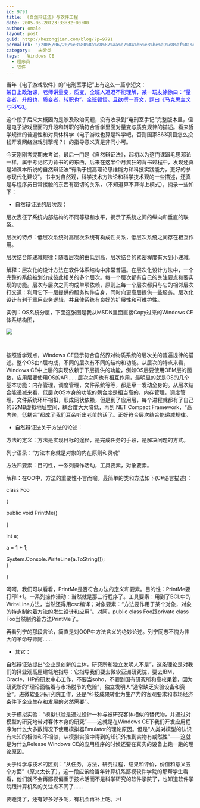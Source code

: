 ```yaml
---
id: 9791
title: 《自然辩证法》与软件工程
date: 2005-06-20T23:33:32+00:00
author: omale
layout: post
guid: http://hezongjian.com/blog/?p=9791
permalink: '/2005/06/20/%e3%80%8a%e8%87%aa%e7%84%b6%e8%be%a9%e8%af%81%e6%b3%95%e3%80%8b%e4%b8%8e%e8%bd%af%e4%bb%b6%e5%b7%a5%e7%a8%8b-2/'
category:   未分类
tags:   Windows CE
  - 程序员
  - 软件
---
```

当年《电子游戏软件》的“电刑室手记”上有这么一篇小短文：  
<font color=#0000ff>某日上政治课，老师讲量变，质变，全班人迟迟不能理解，某一玩友徐徐曰：“量变者，升段也，质变者，转职也”。全班顿悟。且欲撰一奇文，题曰《马克思主义与RPG》。  
</font>

这个段子后来大概因为是涉及政治问题，没有收录到“电刑室手记”完整版本里，但是电子游戏里面的升段和转职的确符合哲学里面对量变与质变规律的描述。看来哲学规律的普遍性和对具体科学（电子游戏也算是科学吧，否则国家863项目怎么投钱开发网络游戏引擎呢？）的指导意义真是非同小可。

今天刚刚考完期末考试，最后一门是《自然辩证法》，起初以为这门课跟毛思邓论一样，属于考记忆力背书的的东西，后来在这半个月疯狂的背书过程中，发现还真是如课本所说的自然辩证法“有助于提高理论思维能力和科技实践能力，更好的参与现代化建设”。书中对自然观，科学技术方法论和科学技术观的一些描述，还真是与程序员日常接触的东西有密切的关系，（不知道算不算得上模式），摘录一些如下：

  * 自然辩证法的层次观：

层次表征了系统内部结构的不同等级和水平，揭示了系统之间的纵向和垂直的联系。

层次的特点：低层次系统对高层次系统有构成性关系，低层次系统之间存在相互作用。

层次结合能递减规律：随着层次的由低到高，层次结合的紧密程度有大到小递减。

解释：层次化的设计方法在软件体系结构中非常普遍。在层次化设计方法中，一个完整的系统被划分成彼此相关的多个层次。每一个层次都有自己的关注要点和要实现的功能。层次与层次之间构成单项依赖，原则上每一个层次都只与它的相邻层次打交道：利用它下一层提供的服务构件自身，同时向更高层提供一些服务。层次化设计有利于重用业务逻辑，并且使系统有良好的扩展性和可维护性。

实例：OS系统分层，下面这张图是我从MSDN里面直接Copy过来的Windows CE体系结构图，

![](http://msdn.microsoft.com/library/en-us/wceintro5/html/windows_ce_architecture.gif)

&nbsp;

按照哲学观点，Windows CE显示符合自然界对物质系统的层次关的普遍规律的描述。整个OS由n层构成，不同的层次有不同的结构和功能。从层次的特点来看，Windows CE中上层的实现依赖于下层提供的功能，例如OS层要使用OEM层的函数，应用层要使用OS的API……层次之间也有相互作用，最明显的就是OS的几个基本功能：内存管理，调度管理，文件系统等等，都是牵一发动全身的。从层次结合能递减来看，低层次OS本身的功能的耦合度是相当高的，内存管理，调度管理，文件系统环环相扣，形成网状依赖，但是到了应用层，每个进程就都有了自己的32MB虚拟地址空间，耦合度大大降低，再到.NET Compact Framework，“高内聚，低耦合”都成了我们耳朵听出老茧的话了。正好符合层次结合能递减规律。

  * 自然辩证法关于方法的论述：

方法的定义：方法是实现目标的途径，是完成任务的手段，是解决问题的方式。

列宁语录：“方法本身就是对象的内在原则和灵魂”

方法四要素：目的性，一系列操作活动，工具要素，对象要素。

解释：在OO中，方法的重要性不言而喻。最简单的类和方法如下(C#语言描述)：

class Foo

{

public void PrintMe()

{

int a;

a = 1 + 1;

System.Console.WriteLine(a.ToString());  
}

}

呵呵，我们可以看看，PrintMe是否符合方法的定义和要素。目的性：PrintMe要打印1+1。一系列操作活动：当然就是那三行程序了。工具要素：用到了BCL中的WriteLine方法，当然还得用csc编译；对象要素：“方法要作用于某个对象，对象的特点制约着方法的发生设计和应用”。对阿，public class Foo跟private class Foo当然制约着方法PrintMe了。

再看列宁的那段言论，简直是对OOP中方法含义的绝妙论述。列宁同志不愧为伟大的革命导师阿……

  * 其它：

自然辩证法提出“企业是创新的主体，研究所和独立发明人不是”，这条理论是对我们的择业观高屋建瓴地指导：它指导我们要去微软亚洲研究院，要去IBM，Oracle，HP的研发中心工作，不要当soho，不要到国有研究所和高校呆着，因为研究所的“理论面临着与市场脱节的危险”，独立发明人“通常缺乏实验设备和资金”。进微软亚洲研究院工作，还是“科技成果转化为生产力的客观要求和市场经济条件下企业生存和发展的必然需要”。

关于模拟实验：“模拟试验是通过设计一种与被研究客体相似的替代物，并通过对模型的研究地带对客体本身的研究”——这就是在Windows CE下我们开发应用程序为什么大多数情况下使用模拟器Emulator的理论原因。但是“人类对模型的认识有未知的相似和不相似，从模拟实验中得到的知识外推到实物有或然性”——这就是为什么Release Windows CE的应用程序的时候还要在真实的设备上跑一跑的理论原因。

关于科学与技术的区别：“从任务，方法，研究过程，结果和评价，价值和意义五个方面”（原文太长了），这一段应该给当年计算机系鄙视软件学院的那帮学生看看，他们就不会再鄙视偏重于技术活而不是科学研究的软件学院了，也知道软件学院跟计算机系的关注点不同了……

要睡觉了，还有好多好多呢，有机会再补上吧。:-)